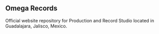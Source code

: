 ## Omega Records

Official website repository for Production and Record Studio located in Guadalajara, Jalisco, Mexico.
